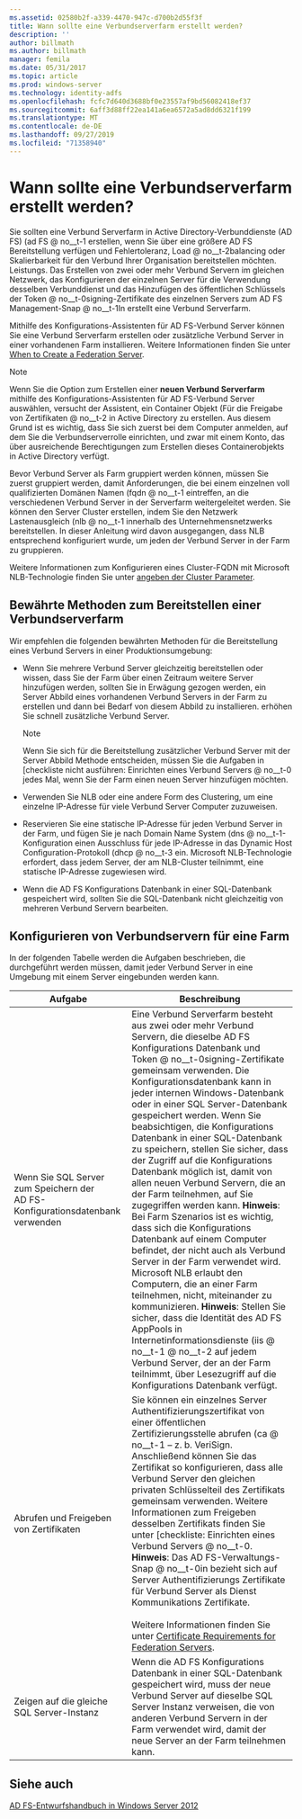 ```yaml
---
ms.assetid: 02580b2f-a339-4470-947c-d700b2d55f3f
title: Wann sollte eine Verbundserverfarm erstellt werden?
description: ''
author: billmath
ms.author: billmath
manager: femila
ms.date: 05/31/2017
ms.topic: article
ms.prod: windows-server
ms.technology: identity-adfs
ms.openlocfilehash: fcfc7d640d3688bf0e23557af9bd56082418ef37
ms.sourcegitcommit: 6aff3d88ff22ea141a6ea6572a5ad8dd6321f199
ms.translationtype: MT
ms.contentlocale: de-DE
ms.lasthandoff: 09/27/2019
ms.locfileid: "71358940"
---
```

# <a name="when-to-create-a-federation-server-farm"></a>Wann sollte eine Verbundserverfarm erstellt werden?

Sie sollten eine Verbund Serverfarm in Active Directory-Verbunddienste (AD FS) \(ad FS @ no__t-1 erstellen, wenn Sie über eine größere AD FS Bereitstellung verfügen und Fehlertoleranz, Load @ no__t-2balancing oder Skalierbarkeit für den Verbund Ihrer Organisation bereitstellen möchten. Leistungs. Das Erstellen von zwei oder mehr Verbund Servern im gleichen Netzwerk, das Konfigurieren der einzelnen Server für die Verwendung desselben Verbunddienst und das Hinzufügen des öffentlichen Schlüssels der Token @ no__t-0signing-Zertifikate des einzelnen Servers zum AD FS Management-Snap @ no__t-1In erstellt eine Verbund Serverfarm.  
  
Mithilfe des Konfigurations-Assistenten für AD FS-Verbund Server können Sie eine Verbund Serverfarm erstellen oder zusätzliche Verbund Server in einer vorhandenen Farm installieren. Weitere Informationen finden Sie unter [When to Create a Federation Server](When-to-Create-a-Federation-Server.md).  
  
> [!NOTE]  
> Wenn Sie die Option zum Erstellen einer **neuen Verbund Serverfarm** mithilfe des Konfigurations-Assistenten für AD FS-Verbund Server auswählen, versucht der Assistent, ein Container Objekt \(Für die Freigabe von Zertifikaten @ no__t-2 in Active Directory zu erstellen. Aus diesem Grund ist es wichtig, dass Sie sich zuerst bei dem Computer anmelden, auf dem Sie die Verbundserverrolle einrichten, und zwar mit einem Konto, das über ausreichende Berechtigungen zum Erstellen dieses Containerobjekts in Active Directory verfügt.  
  
Bevor Verbund Server als Farm gruppiert werden können, müssen Sie zuerst gruppiert werden, damit Anforderungen, die bei einem einzelnen voll qualifizierten Domänen Namen \(fqdn @ no__t-1 eintreffen, an die verschiedenen Verbund Server in der Serverfarm weitergeleitet werden. Sie können den Server Cluster erstellen, indem Sie den Netzwerk Lastenausgleich \(nlb @ no__t-1 innerhalb des Unternehmensnetzwerks bereitstellen. In dieser Anleitung wird davon ausgegangen, dass NLB entsprechend konfiguriert wurde, um jeden der Verbund Server in der Farm zu gruppieren.  
  
Weitere Informationen zum Konfigurieren eines Cluster-FQDN mit Microsoft NLB-Technologie finden Sie unter [angeben der Cluster Parameter](https://go.microsoft.com/fwlink/?LinkID=74651).  
  
## <a name="best-practices-for-deploying-a-federation-server-farm"></a>Bewährte Methoden zum Bereitstellen einer Verbundserverfarm  
Wir empfehlen die folgenden bewährten Methoden für die Bereitstellung eines Verbund Servers in einer Produktionsumgebung:  
  
-   Wenn Sie mehrere Verbund Server gleichzeitig bereitstellen oder wissen, dass Sie der Farm über einen Zeitraum weitere Server hinzufügen werden, sollten Sie in Erwägung gezogen werden, ein Server Abbild eines vorhandenen Verbund Servers in der Farm zu erstellen und dann bei Bedarf von diesem Abbild zu installieren. erhöhen Sie schnell zusätzliche Verbund Server.  
  
    > [!NOTE]  
    > Wenn Sie sich für die Bereitstellung zusätzlicher Verbund Server mit der Server Abbild Methode entscheiden, müssen Sie die Aufgaben in [checkliste nicht ausführen: Einrichten eines Verbund Servers @ no__t-0 jedes Mal, wenn Sie der Farm einen neuen Server hinzufügen möchten.  
  
-   Verwenden Sie NLB oder eine andere Form des Clustering, um eine einzelne IP-Adresse für viele Verbund Server Computer zuzuweisen.  
  
-   Reservieren Sie eine statische IP-Adresse für jeden Verbund Server in der Farm, und fügen Sie je nach Domain Name System \(dns @ no__t-1-Konfiguration einen Ausschluss für jede IP-Adresse in das Dynamic Host Configuration-Protokoll \(dhcp @ no__t-3 ein. Microsoft NLB-Technologie erfordert, dass jedem Server, der am NLB-Cluster teilnimmt, eine statische IP-Adresse zugewiesen wird.  
  
-   Wenn die AD FS Konfigurations Datenbank in einer SQL-Datenbank gespeichert wird, sollten Sie die SQL-Datenbank nicht gleichzeitig von mehreren Verbund Servern bearbeiten.  
  
## <a name="configuring-federation-servers-for-a-farm"></a>Konfigurieren von Verbundservern für eine Farm  
In der folgenden Tabelle werden die Aufgaben beschrieben, die durchgeführt werden müssen, damit jeder Verbund Server in eine Umgebung mit einem Server eingebunden werden kann.  
  
|Aufgabe|Beschreibung|  
|--------|---------------|  
|Wenn Sie SQL Server zum Speichern der AD FS-Konfigurationsdatenbank verwenden|Eine Verbund Serverfarm besteht aus zwei oder mehr Verbund Servern, die dieselbe AD FS Konfigurations Datenbank und Token @ no__t-0signing-Zertifikate gemeinsam verwenden. Die Konfigurationsdatenbank kann in jeder internen Windows-Datenbank oder in einer SQL Server-Datenbank gespeichert werden. Wenn Sie beabsichtigen, die Konfigurations Datenbank in einer SQL-Datenbank zu speichern, stellen Sie sicher, dass der Zugriff auf die Konfigurations Datenbank möglich ist, damit von allen neuen Verbund Servern, die an der Farm teilnehmen, auf Sie zugegriffen werden kann. **Hinweis**: Bei Farm Szenarios ist es wichtig, dass sich die Konfigurations Datenbank auf einem Computer befindet, der nicht auch als Verbund Server in der Farm verwendet wird. Microsoft NLB erlaubt den Computern, die an einer Farm teilnehmen, nicht, miteinander zu kommunizieren. **Hinweis**: Stellen Sie sicher, dass die Identität des AD FS AppPools in Internetinformationsdienste \(iis @ no__t-1 @ no__t-2 auf jedem Verbund Server, der an der Farm teilnimmt, über Lesezugriff auf die Konfigurations Datenbank verfügt.|  
|Abrufen und Freigeben von Zertifikaten|Sie können ein einzelnes Server Authentifizierungszertifikat von einer öffentlichen Zertifizierungsstelle abrufen \(ca @ no__t-1 – z. b. VeriSign. Anschließend können Sie das Zertifikat so konfigurieren, dass alle Verbund Server den gleichen privaten Schlüsselteil des Zertifikats gemeinsam verwenden. Weitere Informationen zum Freigeben desselben Zertifikats finden Sie unter [checkliste: Einrichten eines Verbund Servers @ no__t-0. **Hinweis**: Das AD FS-Verwaltungs-Snap @ no__t-0in bezieht sich auf Server Authentifizierungs Zertifikate für Verbund Server als Dienst Kommunikations Zertifikate.<br /><br />Weitere Informationen finden Sie unter [Certificate Requirements for Federation Servers](Certificate-Requirements-for-Federation-Servers.md).|  
|Zeigen auf die gleiche SQL Server-Instanz|Wenn die AD FS Konfigurations Datenbank in einer SQL-Datenbank gespeichert wird, muss der neue Verbund Server auf dieselbe SQL Server Instanz verweisen, die von anderen Verbund Servern in der Farm verwendet wird, damit der neue Server an der Farm teilnehmen kann.|  
  
## <a name="see-also"></a>Siehe auch
[AD FS-Entwurfshandbuch in Windows Server 2012](AD-FS-Design-Guide-in-Windows-Server-2012.md)
